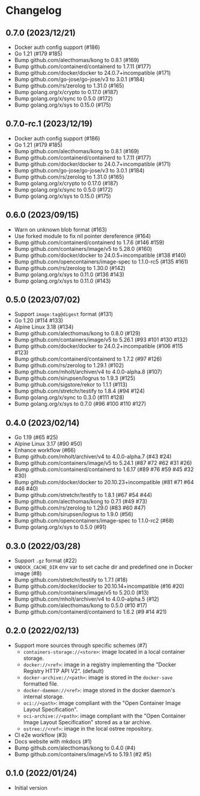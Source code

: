 # Changelog

## 0.7.0 (2023/12/21)

* Docker auth config support (#186)
* Go 1.21 (#179 #185)
* Bump github.com/alecthomas/kong to 0.8.1 (#169)
* Bump github.com/containerd/containerd to 1.7.11 (#177)
* Bump github.com/docker/docker to 24.0.7+incompatible (#171)
* Bump github.com/go-jose/go-jose/v3 to 3.0.1 (#184)
* Bump github.com/rs/zerolog to 1.31.0 (#165)
* Bump golang.org/x/crypto to 0.17.0 (#187)
* Bump golang.org/x/sync to 0.5.0 (#172)
* Bump golang.org/x/sys to 0.15.0 (#175)

## 0.7.0-rc.1 (2023/12/19)

* Docker auth config support (#186)
* Go 1.21 (#179 #185)
* Bump github.com/alecthomas/kong to 0.8.1 (#169)
* Bump github.com/containerd/containerd to 1.7.11 (#177)
* Bump github.com/docker/docker to 24.0.7+incompatible (#171)
* Bump github.com/go-jose/go-jose/v3 to 3.0.1 (#184)
* Bump github.com/rs/zerolog to 1.31.0 (#165)
* Bump golang.org/x/crypto to 0.17.0 (#187)
* Bump golang.org/x/sync to 0.5.0 (#172)
* Bump golang.org/x/sys to 0.15.0 (#175)

## 0.6.0 (2023/09/15)

* Warn on unknown blob format (#163)
* Use forked module to fix nil pointer dereference (#164)
* Bump github.com/containerd/containerd to 1.7.6 (#146 #159)
* Bump github.com/containers/image/v5 to 5.28.0 (#160)
* Bump github.com/docker/docker to 24.0.5+incompatible  (#138 #140)
* Bump github.com/opencontainers/image-spec to 1.1.0-rc5 (#135 #161)
* Bump github.com/rs/zerolog to 1.30.0 (#142)
* Bump golang.org/x/sys to 0.11.0 (#136 #143)
* Bump golang.org/x/sys to 0.11.0 (#143)

## 0.5.0 (2023/07/02)

* Support `image:tag@digest` format (#131)
* Go 1.20 (#114 #133)
* Alpine Linux 3.18 (#134)
* Bump github.com/alecthomas/kong to 0.8.0 (#129)
* Bump github.com/containers/image/v5 to 5.26.1 (#93 #101 #130 #132)
* Bump github.com/docker/docker to 24.0.2+incompatible (#106 #115 #123)
* Bump github.com/containerd/containerd to 1.7.2 (#97 #126)
* Bump github.com/rs/zerolog to 1.29.1 (#102)
* Bump github.com/mholt/archiver/v4 to 4.0.0-alpha.8 (#107)
* Bump github.com/sirupsen/logrus to 1.9.3 (#125)
* Bump github.com/sigstore/rekor to 1.1.1 (#113)
* Bump github.com/stretchr/testify to 1.8.4 (#94 #124)
* Bump golang.org/x/sync to 0.3.0 (#111 #128)
* Bump golang.org/x/sys to 0.7.0 (#96 #100 #110 #127)

## 0.4.0 (2023/02/14)

* Go 1.19 (#65 #25)
* Alpine Linux 3.17 (#90 #50)
* Enhance workflow (#66)
* Bump github.com/mholt/archiver/v4 to 4.0.0-alpha.7 (#43 #24)
* Bump github.com/containers/image/v5 to 5.24.1 (#87 #72 #62 #31 #26)
* Bump github.com/containerd/containerd to 1.6.17 (#89 #76 #59 #45 #32 #30)
* Bump github.com/docker/docker to 20.10.23+incompatible (#81 #71 #64 #46 #40)
* Bump github.com/stretchr/testify to 1.8.1 (#67 #54 #44)
* Bump github.com/alecthomas/kong to 0.7.1 (#49 #73)
* Bump github.com/rs/zerolog to 1.29.0 (#83 #60 #47)
* Bump github.com/sirupsen/logrus to 1.9.0 (#56)
* Bump github.com/opencontainers/image-spec to 1.1.0-rc2 (#68)
* Bump golang.org/x/sys to 0.5.0 (#91)

## 0.3.0 (2022/03/28)

* Support `.gz` format (#22)
* `UNDOCK_CACHE_DIR` env var to set cache dir and predefined one in Docker image (#8)
* Bump github.com/stretchr/testify to 1.7.1 (#18)
* Bump github.com/docker/docker to 20.10.14+incompatible (#16 #20)
* Bump github.com/containers/image/v5 to 5.20.0 (#13)
* Bump github.com/mholt/archiver/v4 to 4.0.0-alpha.5 (#12)
* Bump github.com/alecthomas/kong to 0.5.0 (#10 #17)
* Bump github.com/containerd/containerd to 1.6.2 (#9 #14 #21)

## 0.2.0 (2022/02/13)

* Support more sources through specific schemes (#7)
    * `containers-storage://<store>`: image located in a local container storage.
    * `docker://<ref>`: image in a registry implementing the "Docker Registry HTTP API V2". (default)
    * `docker-archive://<path>`: image is stored in the `docker-save` formatted file.
    * `docker-daemon://<ref>`: image stored in the docker daemon's internal storage.
    * `oci://<path>`: image compliant with the "Open Container Image Layout Specification".
    * `oci-archive://<path>`: image compliant with the "Open Container Image Layout Specification" stored as a tar archive.
    * `ostree://<ref>`: image in the local ostree repository.
* CI e2e workflow (#3)
* Docs website with mkdocs (#1)
* Bump github.com/alecthomas/kong to 0.4.0 (#4)
* Bump github.com/containers/image/v5 to 5.19.1 (#2 #5)

## 0.1.0 (2022/01/24)

* Initial version
